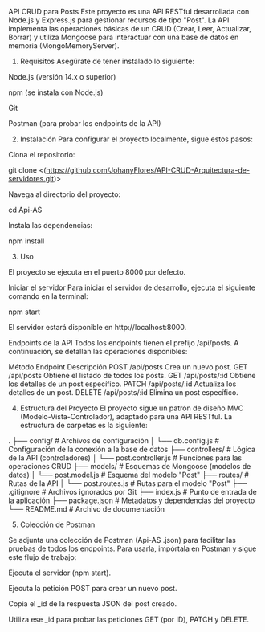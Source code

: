 API CRUD para Posts
Este proyecto es una API RESTful desarrollada con Node.js y Express.js para gestionar recursos de tipo "Post". La API implementa las operaciones básicas de un CRUD (Crear, Leer, Actualizar, Borrar) y utiliza Mongoose para interactuar con una base de datos en memoria (MongoMemoryServer).

1. Requisitos
Asegúrate de tener instalado lo siguiente:

Node.js (versión 14.x o superior)

npm (se instala con Node.js)

Git

Postman (para probar los endpoints de la API)


2. Instalación
Para configurar el proyecto localmente, sigue estos pasos:

Clona el repositorio:

git clone <(https://github.com/JohanyFlores/API-CRUD-Arquitectura-de-servidores.git)>

Navega al directorio del proyecto:

cd Api-AS

Instala las dependencias:


npm install

3. Uso

El proyecto se ejecuta en el puerto 8000 por defecto.

Iniciar el servidor
Para iniciar el servidor de desarrollo, ejecuta el siguiente comando en la terminal:

npm start

El servidor estará disponible en http://localhost:8000.

Endpoints de la API
Todos los endpoints tienen el prefijo /api/posts. A continuación, se detallan las operaciones disponibles:

Método	Endpoint	Descripción
POST	/api/posts	Crea un nuevo post.
GET	/api/posts	Obtiene el listado de todos los posts.
GET	/api/posts/:id	Obtiene los detalles de un post específico.
PATCH	/api/posts/:id	Actualiza los detalles de un post.
DELETE	/api/posts/:id	Elimina un post específico.

4. Estructura del Proyecto
El proyecto sigue un patrón de diseño MVC (Modelo-Vista-Controlador), adaptado para una API RESTful. La estructura de carpetas es la siguiente:

.
├── config/                  # Archivos de configuración
│   └── db.config.js         # Configuración de la conexión a la base de datos
├── controllers/             # Lógica de la API (controladores)
│   └── post.controller.js   # Funciones para las operaciones CRUD
├── models/                  # Esquemas de Mongoose (modelos de datos)
│   └── post.model.js        # Esquema del modelo "Post"
├── routes/                  # Rutas de la API
│   └── post.routes.js       # Rutas para el modelo "Post"
├── .gitignore               # Archivos ignorados por Git
├── index.js                 # Punto de entrada de la aplicación
├── package.json             # Metadatos y dependencias del proyecto
└── README.md                # Archivo de documentación


5. Colección de Postman


Se adjunta una colección de Postman (Api-AS .json) para facilitar las pruebas de todos los endpoints. Para usarla, impórtala en Postman y sigue este flujo de trabajo:

Ejecuta el servidor (npm start).

Ejecuta la petición POST para crear un nuevo post.

Copia el _id de la respuesta JSON del post creado.

Utiliza ese _id para probar las peticiones GET (por ID), PATCH y DELETE.



